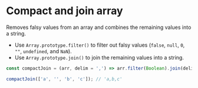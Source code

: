 # Compact and join array

Removes falsy values from an array and combines the remaining values into a string.

* Use `Array.prototype.filter()` to filter out falsy values (`false`, `null`, `0`, `""`, `undefined`, and `NaN`).
* Use `Array.prototype.join()` to join the remaining values into a string.

```js
const compactJoin = (arr, delim = ',') => arr.filter(Boolean).join(delim);
```

```js
compactJoin(['a', '', 'b', 'c']); // 'a,b,c'
```
